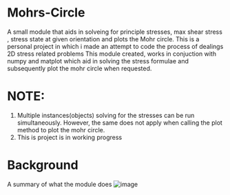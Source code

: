 # Mohrs-Circle
A small module that aids in solveing for principle stresses, max shear stress , stress state at given orientation and plots the Mohr circle.
This is a personal project in which i made an attempt to code the process of dealings 2D stress related problems
This module created, works in conjuction with numpy and matplot which aid in solving the stress formulae and subsequently plot the mohr circle when requested.

# NOTE:
1. Multiple instances(objects) solving for the stresses can be run simultaneously. However, the same does not apply when calling the plot method to plot the mohr circle.
2. This is project is in working progress

 # Background
A summary of what the module does
 ![image](https://github.com/Ndwani/Mohrs-Circle/assets/69060263/2629d20c-d1b0-4e66-a230-5e4610ba8ada)

 

